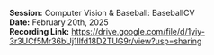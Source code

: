 **Session:** Computer Vision & Baseball: BaseballCV <br>
**Date:** February 20th, 2025 <br>
**Recording Link:** https://drive.google.com/file/d/1yiy-3r3UCf5Mr36bUj1llfd18D2TUG9r/view?usp=sharing